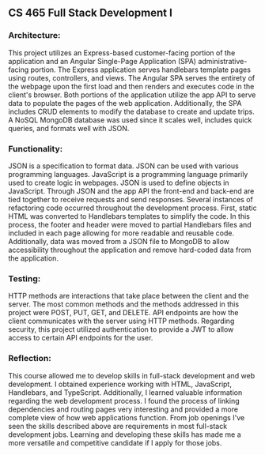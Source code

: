 <h2>CS 465 Full Stack Development I</h2>
<h3>Architecture:</h3>
<p>This project utilizes an Express-based customer-facing portion of the application and an Angular Single-Page Application (SPA) administrative-facing portion. The Express application serves handlebars template pages using routes, controllers, and views. The Angular SPA serves the entirety of the webpage upon the first load and then renders and executes code in the client's browser. Both portions of the application utilize the app API to serve data to populate the pages of the web application. Additionally, the SPA includes CRUD elements to modify the database to create and update trips. A NoSQL MongoDB database was used since it scales well, includes quick queries, and formats well with JSON.</p>
<h3>Functionality:</h3>
<p>JSON is a specification to format data. JSON can be used with various programming languages. JavaScript is a programming language primarily used to create logic in webpages. JSON is used to define objects in JavaScript. Through JSON and the app API the front-end and back-end are tied together to receive requests and send responses. Several instances of refactoring code occurred throughout the development process. First, static HTML was converted to Handlebars templates to simplify the code. In this process, the footer and header were moved to partial Handlebars files and included in each page allowing for more readable and reusable code. Additionally, data was moved from a JSON file to MongoDB to allow accessibility throughout the application and remove hard-coded data from the application.</p>
<h3>Testing:</h3>
<p>HTTP methods are interactions that take place between the client and the server. The most common methods and the methods addressed in this project were POST, PUT, GET, and DELETE. API endpoints are how the client communicates with the server using HTTP methods. Regarding security, this project utilized authentication to provide a JWT to allow access to certain API endpoints for the user.</p>
<h3>Reflection:</h3>
<p>This course allowed me to develop skills in full-stack development and web development. I obtained experience working with HTML, JavaScript, Handlebars, and TypeScript. Additionally, I learned valuable information regarding the web development process. I found the process of linking dependencies and routing pages very interesting and provided a more complete view of how web applications function. From job openings I've seen the skills described above are requirements in most full-stack development jobs. Learning and developing these skills has made me a more versatile and competitive candidate if I apply for those jobs.</p>

